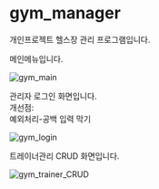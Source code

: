 # gym_manager
개인프로젝트 헬스장 관리 프로그램입니다.

메인메뉴입니다.


![gym_main](https://user-images.githubusercontent.com/81130440/132293345-3e7dfa15-6c3d-4ef9-b44c-e877f4252ac4.PNG)

관리자 로그인 화면입니다.
<br>개선점:
<br>예외처리-공백 입력 막기


![gym_login](https://user-images.githubusercontent.com/81130440/132293418-23b74ca6-4118-4e2e-a818-4748d11347b1.PNG)

트레이너관리 CRUD 화면입니다.


![gym_trainer_CRUD](https://user-images.githubusercontent.com/81130440/132293463-0de2b60f-b91e-46aa-bbee-4c080b281470.PNG)

